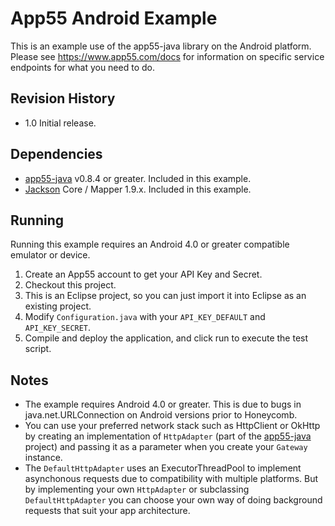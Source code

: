App55 Android Example
=====================

This is an example use of the app55-java library on the Android platform. Please see https://www.app55.com/docs for information on specific service endpoints for what you need to do.

Revision History
----------------
* 1.0 Initial release.

Dependencies
------------
* [app55-java](https://github.com/app55/app55-java) v0.8.4 or greater. Included in this example.
* [Jackson](http://wiki.fasterxml.com/JacksonDownload) Core / Mapper 1.9.x. Included in this example.

Running
-------
Running this example requires an Android 4.0 or greater compatible emulator or device.

1. Create an App55 account to get your API Key and Secret.
2. Checkout this project.
3. This is an Eclipse project, so you can just import it into Eclipse as an existing project.
4. Modify `Configuration.java` with your `API_KEY_DEFAULT` and `API_KEY_SECRET`.
5. Compile and deploy the application, and click run to execute the test script.

Notes
-----
* The example requires Android 4.0 or greater. This is due to bugs in java.net.URLConnection on Android versions prior to Honeycomb.
* You can use your preferred network stack such as HttpClient or OkHttp by creating an implementation of `HttpAdapter` (part of the [app55-java](https://github.com/app55/app55-java) project) and passing it as a parameter when you create your `Gateway` instance.
* The `DefaultHttpAdapter` uses an ExecutorThreadPool to implement asynchonous requests due to compatibility with multiple platforms. But by implementing your own `HttpAdapter` or subclassing `DefaultHttpAdapter` you can choose your own way of doing background requests that suit your app architecture.
